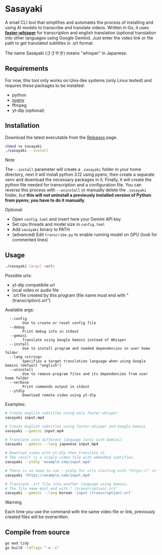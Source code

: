 # Sasayaki

A small CLI tool that simplifies and automates the process of installing and using AI models to transcribe and translate videos. Written in Go, it uses [**faster-whisper**](https://github.com/SYSTRAN/faster-whisper) for transcription and english translation (optional translation into other languages ​​using Google Gemini). Just enter the video link or file path to get translated subtitles in .srt format.

The name Sasayaki (ささやき) means "whisper" in Japanese.

## Requirements

For now, this tool only works on Unix-like systems (only Linux tested) and requires these packages to be installed:

-   python
-   [pyenv](https://github.com/pyenv/pyenv)
-   ffmpeg
-   yt-dlp (optional)

## Installation

Download the latest executable from the [Releases](https://github.com/patryk-ku/sasayaki/releases) page.

```sh
chmod +x sasayaki
./sasayaki --install
```

> [!NOTE]
> The `--install` parameter will create a `.sasayaki` folder in your home directory, next it will install python 3.12 using pyenv, then create a separate venv and download the necessary packages in it. Finally, it will create the python file needed for transcription and a configuration file. You can reverse this process with `--uninstall` or manually delete the `.sasayaki` folder, but **this will not uninstall a previously installed version of Python from pyenv, you have to do it manually**.

Optional:

-   Open `config.toml` and insert here your Gemini API key.
-   Set cpu threads and model size in `config.toml`
-   Add `sasayaki` binary to PATH
-   (advanced) Edit `transcribe.py` to enable running model on GPU (look for commented lines)

## Usage

```sh
./sasayaki [args] <url>
```

Possible urls:

-   yt-dlp compatibile url
-   local video or audio file
-   .srt file created by this program (file name must end with " (transcription).srt")

Available args:

```
  --config
        Use to create or reset config file
  --debug
        Print debug info in stdout
  --gemini
        Translate using Google Gemini instead of Whisper
  --install
        Use to install program and needed dependencies in user home folder
  --lang <string>
        Specifies a target translation language when using Google Gemini (default "english")
  --uninstall
        Use to remove program files and its dependencies from user home folder
  --verbose
        Print commands output in stdout
  --ytdlp
        Download remote video using yt-dlp
```

Examples:

```sh
# Create english subtitles using only faster-whisper
sasayaki input.mp4

# Create english subtitles using faster-whisper and Google Gemini
sasayaki --gemini input.mp4

# Translate into different language (only with Gemini)
sasayaki --gemini --lang japanese input.mp4

# Download video with yt-dlp then translate it
# The result is a single video file with embedded subtitles.
sasayaki --ytdlp 'example.com/input.mp4'

# There is no need to use --ytdlp for urls starting with "https://" or "http://".
sasayaki 'https://example.com/input.mp4'

# Translate .srt file into another language using Gemini.
# The file name must end with " (transcription).srt"
sasayaki --gemini --lang korean 'input (transcription).srt'
```

> [!WARNING]
> Each time you use the command with the same video file or link, previously created files will be overwritten.

## Compile from source

```sh
go mod tidy
go build -ldflags "-w -s"
```
